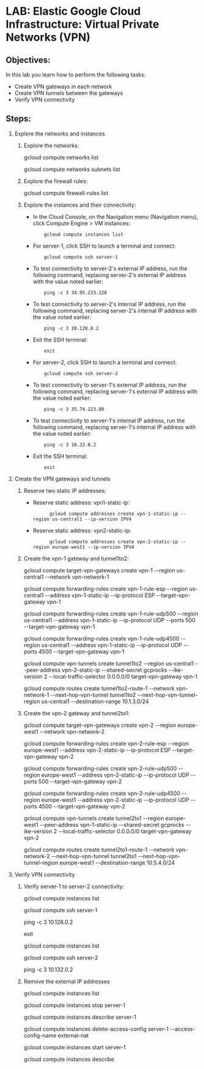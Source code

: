 # LAB:  Elastic Google Cloud Infrastructure: Virtual Private Networks (VPN)

## Objectives:

In this lab you learn how to perform the following tasks:
  - Create VPN gateways in each network
  - Create VPN tunnels between the gateways
  - Verify VPN connectivity

## Steps:

1. Explore the networks and instances

   1. Explore the networks:

      gcloud compute networks list

      gcloud compute networks subnets list

   2. Explore the firewall rules:

      gcloud compute firewall-rules list

   3. Explore the instances and their connectivity:

      - In the Cloud Console, on the Navigation menu (Navigation menu), click Compute Engine > VM instances:

                gcloud compute instances list

      - For server-1, click SSH to launch a terminal and connect:

                gcloud compute ssh server-1

      - To test connectivity to server-2's external IP address, run the following command, replacing server-2's     external IP address with the value noted earlier:

                ping -c 3 34.95.233.120

      - To test connectivity to server-2's internal IP address, run the following command, replacing server-2's  internal IP address with the value noted earlier:

                ping -c 3 10.128.0.2

      - Exit the SSH terminal:

                exit

      - For server-2, click SSH to launch a terminal and connect:

                gcloud compute ssh server-2

      - To test connectivity to server-1's external IP address, run the following command, replacing server-1's external IP address with the value noted earlier:

                ping -c 3 35.74.123.80

      - To test connectivity to server-1's internal IP address, run the following command, replacing server-1's internal IP address with the value noted earlier:

                ping -c 3 10.32.0.2

      - Exit the SSH terminal:
      
                exit

2. Create the VPN gateways and tunnels

   1. Reserve two static IP addresses:

      - Reserve static address: vpn1-static-ip:

                  gcloud compute addresses create vpn-1-static-ip --region us-central1 --ip-version IPV4

      - Reserve static address: vpn2-static-ip:

                  gcloud compute addresses create vpn-2-static-ip --region europe-west1 --ip-version IPV4

   2. Create the vpn-1 gateway and tunnel1to2:

      gcloud compute target-vpn-gateways create vpn-1 --region us-central1 --network vpn-network-1

      gcloud compute forwarding-rules create vpn-1-rule-esp --region us-central1 --address vpn-1-static-ip
      --ip-protocol ESP --target-vpn-gateway vpn-1 

      gcloud compute forwarding-rules create vpn-1-rule-udp500 --region us-central1 --address vpn-1-static-ip
      --ip-protocol UDP --ports 500 --target-vpn-gateway vpn-1

      gcloud compute forwarding-rules create vpn-1-rule-udp4500 --region us-central1 --address vpn-1-static-ip
      --ip-protocol UDP --ports 4500 --target-vpn-gateway vpn-1

      gcloud compute vpn-tunnels create tunnel1to2 --region us-central1 --peer-address vpn-2-static-ip --shared-secret gcprocks --ike-version 2 --local-traffic-selector 0.0.0.0/0 target-vpn-gateway vpn-1

      gcloud compute routes create tunnel1to2-route-1 --network vpn-network-1 --next-hop-vpn-tunnel tunnel1to2 --next-hop-vpn-tunnel-region us-central1 --destination-range 10.1.3.0/24

   3. Create the vpn-2 gateway and tunnel2to1:

      gcloud compute target-vpn-gateways create vpn-2 --region europe-west1 --network vpn-network-2

      gcloud compute forwarding-rules create vpn-2-rule-esp --region europe-west1 --address vpn-2-static-ip
      --ip-protocol ESP --target-vpn-gateway vpn-2

      gcloud compute forwarding-rules create vpn-2-rule-udp500 --region europe-west1 --address vpn-2-static-ip --ip-protocol UDP --ports 500 --target-vpn-gateway vpn-2

      gcloud compute forwarding-rules create vpn-2-rule-udp4500 --region europe-west1 --address vpn-2-static-ip --ip-protocol UDP --ports 4500 --target-vpn-gateway vpn-2

      gcloud compute vpn-tunnels create tunnel2to1 --region europe-west1 --peer-address vpn-1-static-ip --shared-secret gcprocks --ike-version 2 --local-traffic-selector 0.0.0.0/0 target-vpn-gateway vpn-2

      gcloud compute routes create tunnel2to1-route-1 --network vpn-network-2 --next-hop-vpn-tunnel tunnel2to1 --next-hop-vpn-tunnel-region europe-west1 --destination-range 10.5.4.0/24

3. Verify VPN connectivity

   1. Verify server-1 to server-2 connectivity:

      gcloud compute instances list

      gcloud compute ssh server-1

      ping -c 3 10.128.0.2

      exit

      gcloud compute instances list

      gcloud compute ssh server-2

      ping -c 3 10.132.0.2

   2. Remove the external IP addresses

      gcloud compute instances list

      gcloud compute instances stop server-1

      gcloud compute instances describe server-1

      gcloud compute instances delete-access-config server-1 --access-config-name external-nat

      gcloud compute instances start server-1

      gcloud compute instances describe